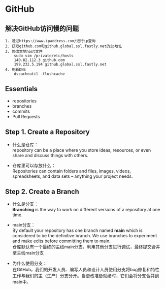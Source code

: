 # GitHub
## 解决GitHub访问慢的问题
    1. 通过https://www.ipaddress.com/进行ip查询
    2. 获取github.com和github.global.ssl.fastly.net的ip地址
    3. 修改本地host文件
        sudo vim /private/etc/hosts
        140.82.112.3 github.com
        199.232.5.194 github.global.ssl.fastly.net
    4. 刷新DNS
        dscacheutil -flushcache

## Essentials
- repositories
- branches
- commits
- Pull Requests


## Step 1. Create a Repository
- 什么是仓库：  
repository can be a place where you store ideas, resources, or even share and discuss things with others.

- 仓库里可以存放什么：  
Repositories can contain folders and files, images, videos, spreadsheets, and data sets – anything your project needs.

## Step 2. Create a Branch
- 什么是分支：  
**Branching** is the way to work on different versions of a repository at one time.

- main分支：  
By default your repository has one branch named **main** which is considered to be the definitive branch. We use branches to experiment and make edits before committing them to main.  
仓库默认有一个最终的主线main分支，利用其他分支进行调试，最终提交合并至主线main分支

- 为什么使用分支：  
在GitHub，我们的开发人员、编写人员和设计人员使用分支将bug修复和特性工作与我们的主（生产）分支分开。当更改准备就绪时，它们会将分支合并到main中。

